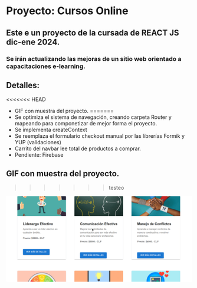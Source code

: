 # Proyecto: Cursos Online

## Este e un proyecto de la cursada de REACT JS dic-ene 2024.

### Se irán actualizando las mejoras de un sitio web orientado a capacitaciones e-learning.

## Detalles:

<<<<<<< HEAD
- GIF con muestra del proyecto.
=======
- Se optimiza el sistema de navegación, creando carpeta Router y mapeando para componetizar de mejor forma el proyecto.
- Se implementa createContext
- Se reemplaza el formulario checkout manual por las librerías Formik y YUP (validaciones)
- Carrito del navbar lee total de productos a comprar.
- Pendiente: Firebase

## GIF con muestra del proyecto.
>>>>>>> testeo

[![Segunda PRe-Entrega (GIF con avances)](https://raw.githubusercontent.com/santoleal/cursosOnline-REACTproject/main/public/segunda_Pre-entrega_REACT.gif "Segunda PRe-Entrega (GIF con avances)")](httphttps://raw.githubusercontent.com/santoleal/cursosOnline-REACTproject/main/public/segunda_Pre-entrega_REACT.gif:// "Segunda PRe-Entrega (GIF con avances)")
